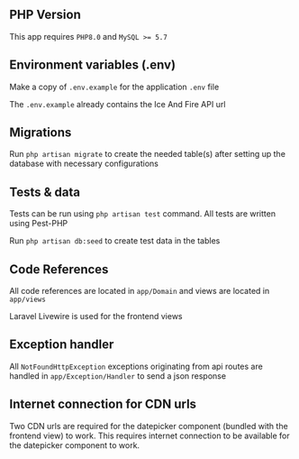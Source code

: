 ## PHP Version

This app requires `PHP8.0` and `MySQL >= 5.7`

## Environment variables (.env)

Make a copy of `.env.example` for the application `.env` file

The `.env.example` already contains the Ice And Fire API url

## Migrations

Run `php artisan migrate` to create the needed table(s) after setting up the database with necessary configurations

## Tests & data
Tests can be run using `php artisan test` command. All tests are written using Pest-PHP

Run `php artisan db:seed` to create test data in the tables

## Code References

All code references are located in `app/Domain` and views are located in `app/views`

Laravel Livewire is used for the frontend views

## Exception handler

All `NotFoundHttpException` exceptions originating from api routes are handled in `app/Exception/Handler` to send a json response

## Internet connection for CDN urls

Two CDN urls are required for the datepicker component (bundled with the frontend view) to work.
This requires internet connection to be available for the datepicker component to work.

